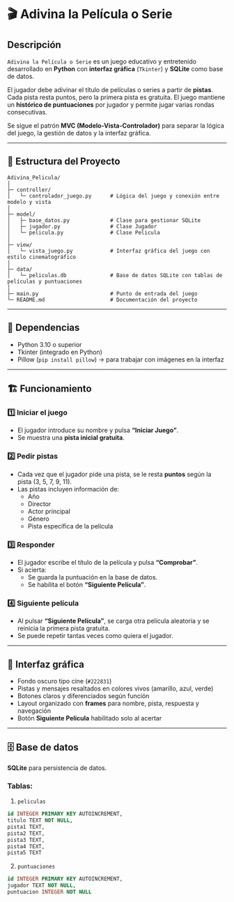 # 🎬 Adivina la Película o Serie

## Descripción

`Adivina la Película o Serie` es un juego educativo y entretenido desarrollado en **Python** con **interfaz gráfica** (`Tkinter`) y **SQLite** como base de datos.  

El jugador debe adivinar el título de películas o series a partir de **pistas**. Cada pista resta puntos, pero la primera pista es gratuita. El juego mantiene un **histórico de puntuaciones** por jugador y permite jugar varias rondas consecutivas.  

Se sigue el patrón **MVC (Modelo-Vista-Controlador)** para separar la lógica del juego, la gestión de datos y la interfaz gráfica.

---

## 📂 Estructura del Proyecto

```plaintext
Adivina_Pelicula/
│
├─ controller/
│   └─ controlador_juego.py      # Lógica del juego y conexión entre modelo y vista
│
├─ model/
│   ├─ base_datos.py             # Clase para gestionar SQLite
│   ├─ jugador.py                # Clase Jugador
│   └─ pelicula.py               # Clase Pelicula
│
├─ view/
│   └─ vista_juego.py            # Interfaz gráfica del juego con estilo cinematográfico
│
├─ data/
│   └─ peliculas.db              # Base de datos SQLite con tablas de películas y puntuaciones
│
├─ main.py                       # Punto de entrada del juego
└─ README.md                     # Documentación del proyecto
```

---

## 🔧 Dependencias

- Python 3.10 o superior  
- Tkinter (integrado en Python)  
- Pillow (`pip install pillow`) → para trabajar con imágenes en la interfaz  

---

## 🏗️ Funcionamiento

### 1️⃣ Iniciar el juego
- El jugador introduce su nombre y pulsa **“Iniciar Juego”**.
- Se muestra una **pista inicial gratuita**.

### 2️⃣ Pedir pistas
- Cada vez que el jugador pide una pista, se le resta **puntos** según la pista (3, 5, 7, 9, 11).  
- Las pistas incluyen información de:
  - Año
  - Director
  - Actor principal
  - Género
  - Pista específica de la película

### 3️⃣ Responder
- El jugador escribe el título de la película y pulsa **“Comprobar”**.
- Si acierta:
  - Se guarda la puntuación en la base de datos.  
  - Se habilita el botón **“Siguiente Película”**.

### 4️⃣ Siguiente película
- Al pulsar **“Siguiente Película”**, se carga otra película aleatoria y se reinicia la primera pista gratuita.
- Se puede repetir tantas veces como quiera el jugador.

---

## 🎨 Interfaz gráfica

- Fondo oscuro tipo cine (`#222831`)  
- Pistas y mensajes resaltados en colores vivos (amarillo, azul, verde)  
- Botones claros y diferenciados según función  
- Layout organizado con **frames** para nombre, pista, respuesta y navegación  
- Botón **Siguiente Película** habilitado solo al acertar  

---

## 🗄️ Base de datos

**SQLite** para persistencia de datos.  

### Tablas:

1. `peliculas`
```sql
id INTEGER PRIMARY KEY AUTOINCREMENT,
titulo TEXT NOT NULL,
pista1 TEXT,
pista2 TEXT,
pista3 TEXT,
pista4 TEXT,
pista5 TEXT
```

2. `puntuaciones`
```sql
id INTEGER PRIMARY KEY AUTOINCREMENT,
jugador TEXT NOT NULL,
puntuacion INTEGER NOT NULL
